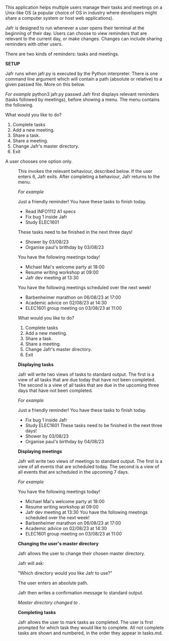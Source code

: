 This application helps multiple users manage their tasks and meetings on a Unix-like OS (a popular choice of OS in industry where developers might share a computer system or host web applications).

Jafr is designed to run whenever a user opens their terminal at the beginning of their day. Users can choose to view reminders that are relevant to the current day, or make changes. Changes can include sharing reminders with other users.

There are two kinds of reminders: tasks and meetings.

**SETUP**

Jafr runs when jafr.py is executed by the Python interpreter. There is one command line argument which will contain a path (absolute or relative) to a given passwd file. More on this below.

_For example_
python3 jafr.py passwd
Jafr first displays relevant reminders (tasks followed by meetings), before showing a menu. The menu contains the following.

What would you like to do?
1. Complete tasks
2. Add a new meeting.
3. Share a task.
4. Share a meeting.
5. Change Jafr's master directory.
6. Exit

A user chooses one option only.

<menu num>
This invokes the relevant behaviour, described below. If the user enters 6, Jafr exits. After completing a behaviour, Jafr returns to the menu.

_For example_

Just a friendly reminder! You have these tasks to finish today.
- Read INFO1112 A1 specs
- Fix bug 1 inside Jafr
- Study ELEC1601

These tasks need to be finished in the next three days!
- Shower by 03/08/23
- Organise paul's brithday by 03/08/23

You have the following meetings today!
- Michael Mai's welcome party at 18:00
- Resume writing workshop at 09:00
- Jafr dev meeting at 13:30

You have the following meetings scheduled over the next week!
- Barbenheimer marathon on 06/08/23 at 17:00
- Academic advice on 02/08/23 at 14:30
- ELEC1601 group meeting on 03/08/23 at 11:00

What would you like to do?
1. Complete tasks
2. Add a new meeting.
3. Share a task.
4. Share a meeting.
5. Change Jafr's master directory.
6. Exit

**Displaying tasks**

Jafr will write two views of tasks to standard output. The first is a view of all tasks that are due today that have not been completed. The second is a view of all tasks that are due in the upcoming three days that have not been completed.

_For example_

Just a friendly reminder! You have these tasks to finish today.
- Fix bug 1 inside Jafr
- Study ELEC1601
These tasks need to be finished in the next three days!
- Shower by 03/08/23
- Organise paul's birthday by 04/08/23

**Displaying meetings**

Jafr will write two views of meetings to standard output. The first is a view of all events that are scheduled today. The second is a view of all events that are scheduled in the upcoming 7 days.

_For example_

You have the following meetings today!
- Michael Mai's welcome party at 18:00
- Resume writing workshop at 09:00
- Jafr dev meeting at 13:30
You have the following meetings scheduled over the next week!
- Barbenheimer marathon on 06/08/23 at 17:00
- Academic advice on 02/08/23 at 14:30
- ELEC1601 group meeting on 03/08/23 at 11:00

**Changing the user's master directory**

Jafr allows the user to change their chosen master directory.

Jafr will ask:

"Which directory would you like Jafr to use?"

The user enters an absolute path.

_<absolute path>_

Jafr then writes a confirmation message to standard output.

_Master directory changed to <absolute path>._

**Completing tasks**

Jafr allows the user to mark tasks as completed. The user is first prompted for which task they would like to complete. All not complete tasks are shown and numbered, in the order they appear in tasks.md.
